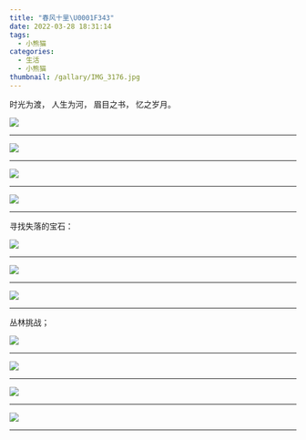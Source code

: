 ```yaml
---
title: "春风十里\U0001F343"
date: 2022-03-28 18:31:14
tags:
  - 小熊猫
categories:
  - 生活
  - 小熊猫
thumbnail: /gallary/IMG_3176.jpg
---
```


时光为渡，
人生为河，
眉目之书，
忆之岁月。

![](/gallary/IMG_3175.jpg)

<!-- more -->

---

![](/gallary/IMG_3182.jpg)

---

![](/gallary/IMG_3183.jpg)

---


![](/gallary/IMG_3174.jpg)

---

寻找失落的宝石：

![](/gallary/IMG_3165.jpg)

---

![](/gallary/IMG_3166.jpg)

---

![](/gallary/IMG_3177.jpg)

---

丛林挑战；

![](/gallary/IMG_3178.jpg)

---

![](/gallary/IMG_3179.jpg)

---

![](/gallary/IMG_3180.jpg)

---

![](/gallary/IMG_3181.jpg)

---
